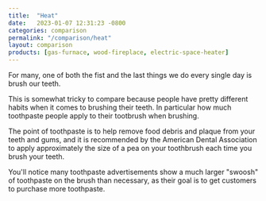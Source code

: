 ```yaml
---
title:  "Heat"
date:   2023-01-07 12:31:23 -0800
categories: comparison
permalink: "/comparison/heat"
layout: comparison
products: [gas-furnace, wood-fireplace, electric-space-heater]
---
```

For many, one of both the fist and the last things we do every single day is brush our teeth. 

This is somewhat tricky to compare because people have pretty different habits when it comes to brushing their teeth. In particular how much toothpaste people apply to their tootbrush when brushing.

The point of toothpaste is to help remove food debris and plaque from your teeth and gums, and it is recommended by the American Dental Association to apply approximately the size of a pea on your toothbrush each time you brush your teeth.

You'll notice many toothpaste advertisements show a much larger "swoosh" of toothpaste on the brush than necessary, as their goal is to get customers to purchase more toothpaste. 